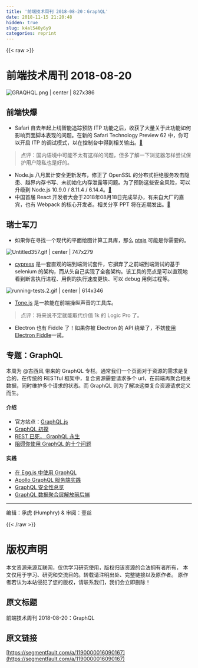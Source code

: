 ```yaml
---
title: '前端技术周刊 2018-08-20：GraphQL' 
date: 2018-11-15 21:20:48
hidden: true
slug: k4al540y6y9
categories: reprint
---
```


{{< raw >}}
<h1>&#x524D;&#x7AEF;&#x6280;&#x672F;&#x5468;&#x520A; 2018-08-20</h1><p><span class="img-wrap"><img data-src="/img/remote/1460000016090170?w=2000&amp;h=933" src="https://static.alili.tech/img/remote/1460000016090170?w=2000&amp;h=933" alt="GRAQHQL.png | center | 827x386" title="GRAQHQL.png | center | 827x386"></span></p><h2>&#x524D;&#x7AEF;&#x5FEB;&#x7206;</h2><ul><li>Safari &#x81EA;&#x53BB;&#x5E74;&#x8D77;&#x4E0A;&#x7EBF;&#x667A;&#x80FD;&#x8FFD;&#x8E2A;&#x9884;&#x9632; ITP &#x529F;&#x80FD;&#x4E4B;&#x540E;&#xFF0C;&#x6536;&#x83B7;&#x4E86;&#x5927;&#x91CF;&#x5173;&#x4E8E;&#x6B64;&#x529F;&#x80FD;&#x5982;&#x4F55;&#x5F71;&#x54CD;&#x9875;&#x9762;&#x811A;&#x672C;&#x8868;&#x73B0;&#x7684;&#x95EE;&#x9898;&#x3002;&#x5728;&#x65B0;&#x7684; Safari Technology Preview 62 &#x4E2D;&#xFF0C;&#x4F60;&#x53EF;&#x4EE5;&#x5F00;&#x542F; ITP &#x7684;&#x8C03;&#x8BD5;&#x6A21;&#x5F0F;&#xFF0C;&#x4EE5;&#x5728;&#x63A7;&#x5236;&#x53F0;&#x4E2D;&#x5F97;&#x5230;&#x76F8;&#x5173;&#x8F93;&#x51FA;&#x3002;<a href="https://webkit.org/blog/8387/itp-debug-mode-in-safari-technology-preview-62/" rel="nofollow noreferrer">&#x1F517;</a></li></ul><blockquote>&#x70B9;&#x8BC4;&#xFF1A;&#x56FD;&#x5185;&#x8BED;&#x5883;&#x4E2D;&#x53EF;&#x80FD;&#x4E0D;&#x592A;&#x6709;&#x8FD9;&#x6837;&#x7684;&#x95EE;&#x9898;&#xFF0C;&#x4F46;&#x591A;&#x4E86;&#x89E3;&#x4E00;&#x4E0B;&#x6D4F;&#x89C8;&#x5668;&#x600E;&#x6837;&#x5C1D;&#x8BD5;&#x4FDD;&#x62A4;&#x7528;&#x6237;&#x9690;&#x79C1;&#x4E5F;&#x662F;&#x597D;&#x7684;&#x3002;</blockquote><ul><li>Node.js &#x516B;&#x6708;&#x7D2F;&#x8BA1;&#x5B89;&#x5168;&#x66F4;&#x65B0;&#x53D1;&#x5E03;&#xFF0C;&#x4FEE;&#x6B63;&#x4E86; OpenSSL &#x7684;&#x5206;&#x5E03;&#x5F0F;&#x62D2;&#x7EDD;&#x670D;&#x52A1;&#x653B;&#x51FB;&#x9690;&#x60A3;&#x3001;&#x8D8A;&#x754C;&#x5185;&#x5B58;&#x4E66;&#x5199;&#x3001;&#x672A;&#x521D;&#x59CB;&#x5316;&#x5185;&#x5B58;&#x6CC4;&#x9732;&#x7B49;&#x95EE;&#x9898;&#x3002;&#x4E3A;&#x4E86;&#x9884;&#x9632;&#x8FD9;&#x4E9B;&#x5B89;&#x5168;&#x98CE;&#x9669;&#xFF0C;&#x53EF;&#x4EE5;&#x5347;&#x7EA7;&#x5230; Node.js 10.9.0 / 8.11.4 / 6.14.4&#x3002;<a href="https://nodejs.org/en/blog/vulnerability/august-2018-security-releases/" rel="nofollow noreferrer">&#x1F517;</a></li><li>&#x4E2D;&#x56FD;&#x9996;&#x5C4A; React &#x5F00;&#x53D1;&#x8005;&#x5927;&#x4F1A;&#x4E8E;2018&#x5E74;08&#x6708;18&#x65E5;&#x5B8C;&#x6210;&#x4E3E;&#x529E;&#xFF0C;&#x6709;&#x6765;&#x81EA;&#x5927;&#x5382;&#x7684;&#x5609;&#x5BBE;&#xFF0C;&#x4E5F;&#x6709; Webpack &#x7684;&#x6838;&#x5FC3;&#x5F00;&#x53D1;&#x8005;&#x3002;&#x76F8;&#x5173;&#x5206;&#x4EAB; PPT &#x5C06;&#x5728;&#x8FD1;&#x671F;&#x53D1;&#x51FA;&#x3002;<a href="https://react.w3ctech.com/" rel="nofollow noreferrer">&#x1F517;</a></li></ul><h2>&#x745E;&#x58EB;&#x519B;&#x5200;</h2><ul><li>&#x5982;&#x679C;&#x4F60;&#x5728;&#x5BFB;&#x627E;&#x4E00;&#x4E2A;&#x73B0;&#x4EE3;&#x7684;&#x5E73;&#x9762;&#x7ED8;&#x56FE;&#x8BA1;&#x7B97;&#x5DE5;&#x5177;&#x5E93;&#xFF0C;&#x90A3;&#x4E48; <a href="https://ptsjs.org/" rel="nofollow noreferrer">ptsjs</a> &#x53EF;&#x80FD;&#x662F;&#x4F60;&#x9700;&#x8981;&#x7684;&#x3002;</li></ul><p><span class="img-wrap"><img data-src="/img/remote/1460000016090171" src="https://static.alili.tech/img/remote/1460000016090171" alt="Untitled357.gif | center | 747x279" title="Untitled357.gif | center | 747x279"></span></p><ul><li><a href="https://www.cypress.io/" rel="nofollow noreferrer">cypress</a> &#x662F;&#x4E00;&#x5957;&#x76F4;&#x89C2;&#x7684;&#x7AEF;&#x5230;&#x7AEF;&#x6D4B;&#x8BD5;&#x5957;&#x4EF6;&#xFF0C;&#x5B83;&#x6452;&#x5F03;&#x4E86;&#x4E4B;&#x524D;&#x7AEF;&#x5230;&#x7AEF;&#x6D4B;&#x8BD5;&#x7684;&#x57FA;&#x4E8E; selenium &#x7684;&#x67B6;&#x6784;&#xFF0C;&#x800C;&#x4ECE;&#x5934;&#x81EA;&#x5DF1;&#x5B9E;&#x73B0;&#x4E86;&#x5168;&#x5957;&#x67B6;&#x6784;&#x3002;&#x8BE5;&#x5DE5;&#x5177;&#x7684;&#x4EAE;&#x70B9;&#x662F;&#x53EF;&#x4EE5;&#x76F4;&#x89C2;&#x5730;&#x770B;&#x5230;&#x65AD;&#x8A00;&#x6267;&#x884C;&#x8FDB;&#x7A0B;&#x3001;&#x7528;&#x4F8B;&#x7684;&#x6267;&#x884C;&#x901F;&#x5EA6;&#x66F4;&#x5FEB;&#x3001;&#x53EF;&#x4EE5; debug &#x7528;&#x4F8B;&#x8FC7;&#x7A0B;&#x7B49;&#x3002;</li></ul><p><span class="img-wrap"><img data-src="/img/remote/1460000016090172" src="https://static.alili.tech/img/remote/1460000016090172" alt="running-tests.2.gif | center | 614x346" title="running-tests.2.gif | center | 614x346"></span></p><ul><li><a href="https://github.com/Tonejs/Tone.js" rel="nofollow noreferrer">Tone.js</a> &#x662F;&#x4E00;&#x6B3E;&#x80FD;&#x5728;&#x524D;&#x7AEF;&#x64CD;&#x7EB5;&#x58F0;&#x97F3;&#x7684;&#x5DE5;&#x5177;&#x5E93;&#x3002;</li></ul><blockquote>&#x70B9;&#x8BC4;&#xFF1A;&#x5C06;&#x6765;&#x8BF4;&#x4E0D;&#x5B9A;&#x5C31;&#x80FD;&#x53D6;&#x4EE3;&#x4EF7;&#x503C; 1k &#x7684; Logic Pro &#x4E86;&#x3002;</blockquote><ul><li>Electron &#x4E5F;&#x6709; Fiddle &#x4E86;&#xFF01;&#x5982;&#x679C;&#x4F60;&#x88AB; Electron &#x7684; API &#x7ED5;&#x6655;&#x4E86;&#xFF0C;&#x4E0D;&#x59A8;<a href="https://github.com/electron/fiddle" rel="nofollow noreferrer">&#x4F7F;&#x7528; Electron Fiddle</a>&#x4E00;&#x8BD5;&#x3002;</li></ul><h2>&#x4E13;&#x9898;&#xFF1A;GraphQL</h2><p>&#x672C;&#x5468;&#x4E3A; @&#x53E4;&#x897F;&#x98CE; &#x5E26;&#x6765;&#x7684; GraphQL &#x4E13;&#x680F;&#x3002;&#x901A;&#x5E38;&#x6211;&#x4EEC;&#x4E00;&#x4E2A;&#x9875;&#x9762;&#x5BF9;&#x4E8E;&#x8D44;&#x6E90;&#x7684;&#x9700;&#x6C42;&#x662F;&#x590D;&#x5408;&#x7684;&#xFF0C;&#x5728;&#x4F20;&#x7EDF;&#x7684; RESTful &#x6846;&#x67B6;&#x4E2D;&#xFF0C;&#x590D;&#x5408;&#x8D44;&#x6E90;&#x9700;&#x8981;&#x8BF7;&#x6C42;&#x591A;&#x4E2A; url&#xFF0C;&#x5728;&#x524D;&#x7AEF;&#x518D;&#x805A;&#x5408;&#x76F8;&#x5173;&#x6570;&#x636E;&#xFF0C;&#x540C;&#x65F6;&#x7EF4;&#x62A4;&#x591A;&#x4E2A;&#x8BF7;&#x6C42;&#x7684;&#x72B6;&#x6001;&#x3002;&#x800C; GraphQL &#x5219;&#x4E3A;&#x4E86;&#x89E3;&#x51B3;&#x8FD9;&#x7C7B;&#x590D;&#x5408;&#x8D44;&#x6E90;&#x8BF7;&#x6C42;&#x5B9A;&#x4E49;&#x800C;&#x751F;&#x3002;</p><h4>&#x4ECB;&#x7ECD;</h4><ul><li>&#x5B98;&#x65B9;&#x7AD9;&#x70B9;&#xFF1A;<a href="https://graphql.org/graphql-js/" rel="nofollow noreferrer">GraphQL.js</a></li><li><a href="https://juejin.im/post/59fbd88e51882576ea350c53" rel="nofollow noreferrer">GraphQL &#x521D;&#x63A2;</a></li><li><a href="https://medium.freecodecamp.org/rest-apis-are-rest-in-peace-apis-long-live-graphql-d412e559d8e4" rel="nofollow noreferrer">REST &#x5DF2;&#x6B7B;&#xFF0C; GraphQL &#x6C38;&#x751F;</a></li><li><a href="http://jerryzou.com/posts/10-questions-about-graphql/" rel="nofollow noreferrer">&#x963B;&#x788D;&#x4F60;&#x4F7F;&#x7528; GraphQL &#x7684;&#x5341;&#x4E2A;&#x95EE;&#x9898;</a></li></ul><h4>&#x5B9E;&#x8DF5;</h4><ul><li><a href="https://zhuanlan.zhihu.com/p/30604868" rel="nofollow noreferrer">&#x5728; Egg.js &#x4E2D;&#x4F7F;&#x7528; GraphQL</a></li><li><a href="https://zhuanlan.zhihu.com/p/34219480" rel="nofollow noreferrer">Apollo GraphQL &#x670D;&#x52A1;&#x7AEF;&#x5B9E;&#x8DF5;</a></li><li><a href="https://blog.doyensec.com/2018/05/17/graphql-security-overview.html" rel="nofollow noreferrer">GraphQL &#x5B89;&#x5168;&#x6027;&#x603B;&#x89C8;</a></li><li><a href="https://cnodejs.org/topic/5b3053665c8f1ea723a569ea" rel="nofollow noreferrer">GraphQL &#x6570;&#x636E;&#x805A;&#x5408;&#x5C42;&#x89E3;&#x653E;&#x524D;&#x540E;&#x7AEF;</a></li></ul><hr><p>&#x7F16;&#x8F91;&#xFF1A;&#x627F;&#x864E; (Humphry) &amp; &#x5BA1;&#x9605;&#xFF1A;&#x58F9;&#x4E1D;</p>
{{< /raw >}}

# 版权声明
本文资源来源互联网，仅供学习研究使用，版权归该资源的合法拥有者所有，
本文仅用于学习、研究和交流目的。转载请注明出处、完整链接以及原作者。
原作者若认为本站侵犯了您的版权，请联系我们，我们会立即删除！

## 原文标题
前端技术周刊 2018-08-20：GraphQL

## 原文链接
[https://segmentfault.com/a/1190000016090167](https://segmentfault.com/a/1190000016090167)

